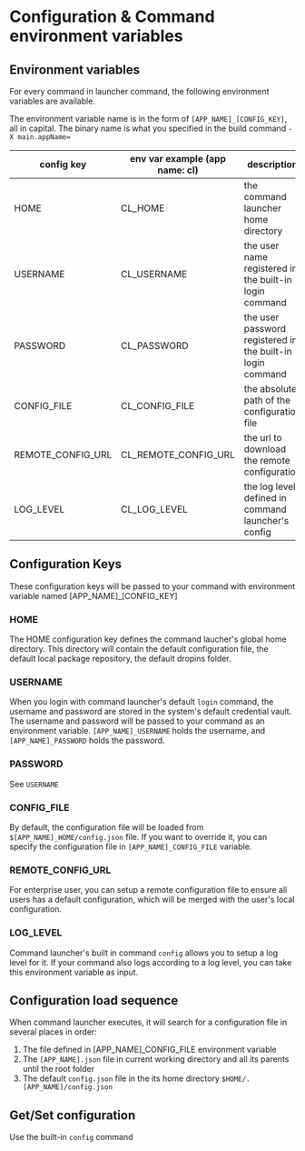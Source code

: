 # Configuration & Command environment variables

## Environment variables

For every command in launcher command, the following environment variables are available.

The environment variable name is in the form of `[APP_NAME]_[CONFIG_KEY]`, all in capital. The binary name is what you specified in the build command `-X main.appName=`

| config key        | env var example (app name: cl) | description                                                |
|-------------------|--------------------------------|------------------------------------------------------------|
| HOME              | CL_HOME                        | the command launcher home directory                        |
| USERNAME          | CL_USERNAME                    | the user name registered in the built-in login command     |
| PASSWORD          | CL_PASSWORD                    | the user password registered in the built-in login command |
| CONFIG_FILE       | CL_CONFIG_FILE                 | the absolute path of the configuration file                |
| REMOTE_CONFIG_URL | CL_REMOTE_CONFIG_URL           | the url to download the remote configuration               |
| LOG_LEVEL         | CL_LOG_LEVEL                   | the log level defined in command launcher's config         |


## Configuration Keys

These configuration keys will be passed to your command with environment variable named [APP_NAME]_[CONFIG_KEY]

### HOME

The HOME configuration key defines the command laucher's global home directory. This directory will contain the default configuration file, the default local package repository, the default dropins folder.

### USERNAME

When you login with command launcher's default `login` command, the username and password are stored in the system's default credential vault. The username and password will be passed to your command as an environment variable. `[APP_NAME]_USERNAME` holds the username, and `[APP_NAME]_PASSWORD` holds the password.

### PASSWORD

See `USERNAME`

### CONFIG_FILE

By default, the configuration file will be loaded from `$[APP_NAME]_HOME/config.json` file. If you want to override it, you can specify the configuration file in `[APP_NAME]_CONFIG_FILE` variable.

### REMOTE_CONFIG_URL

For enterprise user, you can setup a remote configuration file to ensure all users has a default configuration, which will be merged with the user's local configuration.

### LOG_LEVEL

Command launcher's built in command `config` allows you to setup a log level for it. If your command also logs according to a log level, you can take this environment variable as input.


## Configuration load sequence

When command launcher executes, it will search for a configuration file in several places in order:

1. The file defined in [APP_NAME]_CONFIG_FILE environment variable
2. The `[APP_NAME].json` file in current working directory and all its parents until the root folder
3. The default `config.json` file in the its home directory `$HOME/.[APP_NAME]/config.json`


## Get/Set configuration

Use the built-in `config` command


